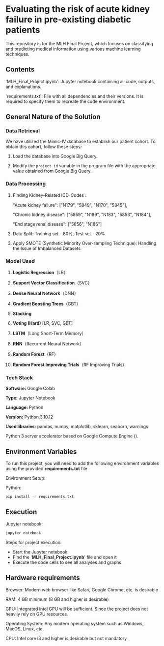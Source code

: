 
# Evaluating the risk of acute kidney failure in pre-existing diabetic patients

This repository is for the MLH Final Project, which focuses on classifying and predicting medical information using various machine learning techniques. 
## Contents

 'MLH_Final_Project.ipynb': Jupyter notebook containing all code, outputs, and explanations.

 'requirements.txt': File with all dependencies and their versions. It is required to specify them to recreate the code environment.

## General Nature of the Solution

### **Data Retrieval**
 
We have utilized the Mimic-IV database to establish our patient cohort. To obtain this cohort, follow these steps:

1. Load the database into Google Big Query.

2. Modify the `project_id` variable in the program file with the appropriate value obtained from Google Big Query.


### **Data Processing**

1. Finding Kidney-Related ICD-Codes：

   "Acute kidney failure": ["N179", "5849", "N170", "5845"],

   "Chronic kidney disease": ["5859", "N189", "N183", "5853", "N184"],

   "End stage renal disease": ["5856", "N186"]

2. Data Split: Training set - 80%, Test set - 20%

3. Apply SMOTE (Synthetic Minority Over-sampling Technique): Handling the Issue of Imbalanced Datasets

### **Model Used**

1. **Logistic Regression**（LR）

2. **Support Vector Classification**（SVC）

3. **Dense Neural Network**（DNN）

4. **Gradient Boosting Trees**（GBT）

5. **Stacking**

6. **Voting (Hard)** [LR, SVC, GBT]

7. **LSTM**（Long Short-Term Memory）

8. **RNN**（Recurrent Neural Network）

9. **Random Forest**（RF）

10. **Random Forest Improving Trials**（RF Improving Trials）

### **Tech Stack**

**Software:** Google Colab

**Type:** Jupyter Notebook

**Language:** Python

**Version:** Python 3.10.12

**Used libraries:** pandas, numpy, matplotlib, sklearn, seaborn, warnings

Python 3 server accelerator based on Google Compute Engine ().

## Environment Variables

To run this project, you will need to add the following environment variables using the provided **requirements.txt** file

Environment Setup:

Python:
```bash
pip install -r requirements.txt
```

## Execution

Jupyter notebook:

```bash
jupyter notebook
```

Steps for project execution:
- Start the Jupyter notebook
- Find the '**MLH_Final_Project.ipynb**' file and open it
- Execute the code cells to see all analyses and graphs

## Hardware requirements

Browser: Modern web browser like Safari, Google Chrome, etc. is desirable

RAM: 4 GB minimum (8 GB and higher is desirable)

GPU: Integrated intel GPU will be sufficient. Since the project does not heavily rely on GPU resources.  

Operating System: Any modern operating system such as Windows, MacOS, Linux, etc. 

CPU: Intel core i3 and higher is desirable but not mandatory

